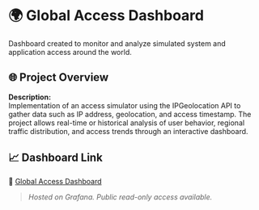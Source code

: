 # 🌍 Global Access Dashboard

Dashboard created to monitor and analyze simulated system and application access around the world.

## 🌐 Project Overview

**Description:**  
Implementation of an access simulator using the IPGeolocation API to gather data such as IP address, geolocation, and access timestamp. The project allows real-time or historical analysis of user behavior, regional traffic distribution, and access trends through an interactive dashboard.

## 📈 Dashboard Link

🔗 [Global Access Dashboard](https://msconsultoria.grafana.net/dashboard/snapshot/CCNLGkSQkskOkuI6NeWoUEKodNHTBkzf?orgId=1&from=2025-05-05T18:00:00.000Z&to=2025-05-10T23:59:59.000Z&timezone=utc&var-continent=$__all&var-country=$__all&var-state=$__all&var-city=$__all&var-company=$__all)

> _Hosted on Grafana. Public read-only access available._

